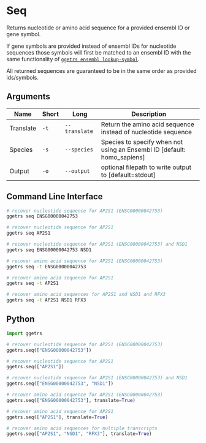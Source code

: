 # Seq

Returns nucleotide or amino acid sequence for a provided ensembl ID or gene symbol.

If gene symbols are provided instead of ensembl IDs for nucleotide sequences
those symbols will first be matched to an ensembl ID with the same functionality
of [`ggetrs ensembl lookup-symbol`](./ensembl/lookup-symbol.md).

All returned sequences are guaranteed to be in the same order as provided ids/symbols.

## Arguments

| Name | Short | Long | Description |
|------|-------|------|-------------|
| Translate | `-t` | `--translate` | Return the amino acid sequence instead of nucleotide sequence |
| Species | `-s` | `--species` | Species to specify when not using an Ensembl ID [default: homo_sapiens] |
| Output | `-o` | `--output` | optional filepath to write output to [default=stdout] |

## Command Line Interface

```bash
# recover nucleotide sequence for AP2S1 (ENSG00000042753)
ggetrs seq ENSG00000042753

# recover nucleotide sequence for AP2S1
ggetrs seq AP2S1

# recover nucleotide sequence for AP2S1 (ENSG00000042753) and NSD1
ggetrs seq ENSG00000042753 NSD1

# recover amino acid sequence for AP2S1 (ENSG00000042753)
ggetrs seq -t ENSG00000042753

# recover amino acid sequence for AP2S1
ggetrs seq -t AP2S1

# recover amino acid sequences for AP2S1 and NSD1 and RFX3
ggetrs seq -t AP2S1 NSD1 RFX3
```

## Python

```python
import ggetrs

# recover nucleotide sequence for AP2S1 (ENSG00000042753)
ggetrs.seq(["ENSG00000042753"])

# recover nucleotide sequence for AP2S1
ggetrs.seq(["AP2S1"])

# recover nucleotide sequence for AP2S1 (ENSG00000042753) and NSD1
ggetrs.seq(["ENSG00000042753", "NSD1"])

# recover amino acid sequence for AP2S1 (ENSG00000042753)
ggetrs.seq(["ENSG00000042753"], translate=True)

# recover amino acid sequence for AP2S1
ggetrs.seq(["AP2S1"], translate=True)

# recover amino acid sequences for multiple transcripts
ggetrs.seq(["AP2S1", "NSD1", "RFX3"], translate=True)
```
